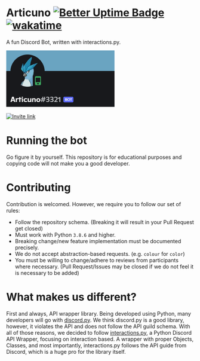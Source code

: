 # Articuno [![Better Uptime Badge](https://betteruptime.com/status-badges/v1/monitor/c1yv.svg)](https://betteruptime.com/?utm_source=status_badge) [![wakatime](https://wakatime.com/badge/github/Articuno-org/Articuno.svg)](https://wakatime.com/badge/github/Jimmy-Blue/Articuno)
A fun Discord Bot, written with interactions.py.

![banner.png](./articuno_banner.png)

[![Invite link](https://img.shields.io/static/v1?label=Articuno&message=Invite-to-server&color=6aa4c1&style=for-the-badge&logo=discord)](https://discord.com/oauth2/authorize?client_id=809084067446259722&permissions=2146958847&scope=bot%20applications.commands)


# Running the bot
Go figure it by yourself. This repository is for educational purposes and copying code will not make you a good developer.

# Contributing
Contribution is welcomed. However, we require you to follow our set of rules:
- Follow the repository schema. (Breaking it will result in your Pull Request get closed)
- Must work with Python ``3.8.6`` and higher.
- Breaking change/new feature implementation must be documented precisely.
- We do not accept abstraction-based requests. (e.g. ``colour`` for ``color``)
- You must be willing to change/adhere to reviews from participants where necessary. (Pull Request/Issues may be closed if we do not feel it is necessary to be added)

# What makes us different?
First and always, API wrapper library. Being developed using Python, many developers will go with [discord.py](https://github.com/Rapptz/discord.py). We think discord.py is a good library, however, it violates the API and does not follow the API guild schema. With all of those reasons, we decided to follow [interactions.py](https://github.com/interactions-py/library), a Python Discord API Wrapper, focusing on interaction based. A wrapper with proper Objects, Classes, and most importantly, interactions.py follows the API guide from Discord, which is a huge pro for the library itself.


